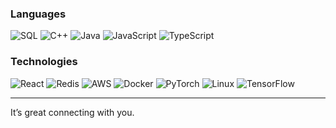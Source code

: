 ### Languages

![SQL](https://img.shields.io/badge/-SQL-000?style=for-the-badge&logo=MySQL)
![C++](https://img.shields.io/badge/-C++-000?style=for-the-badge&logo=c%!b(MISSING)%!b(MISSING)&logoColor=00599C)
![Java](https://img.shields.io/badge/-Java-000?style=for-the-badge&logo=Java&logoColor=007396)
![JavaScript](https://img.shields.io/badge/-JavaScript-000?style=for-the-badge&logo=JavaScript)
![TypeScript](https://img.shields.io/badge/-TypeScript-000?style=for-the-badge&logo=TypeScript)


### Technologies

![React](https://img.shields.io/badge/-React-000?style=flat&logo=React)
![Redis](https://img.shields.io/badge/-Redis-000?style=flat&logo=Redis)
![AWS](https://img.shields.io/badge/-AWS-000?style=flat&logo=Amazon-AWS&logoColor=F90)
![Docker](https://img.shields.io/badge/-Docker-000?style=flat&logo=Docker)
![PyTorch](https://img.shields.io/badge/-PyTorch-000?style=flat&logo=PyTorch)
![Linux](https://img.shields.io/badge/-Linux-000?style=flat&logo=Linux)
![TensorFlow](https://img.shields.io/badge/-TensorFlow-000?style=flat&logo=TensorFlow)



---

It’s great connecting with you.
